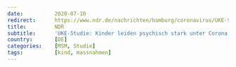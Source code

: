 ```yaml
---
date:          2020-07-10
redirect:      https://www.ndr.de/nachrichten/hamburg/coronavirus/UKE-Studie-Kinder-leiden-psychisch-stark-unter-Corona,uke678.html
title:         NDR
subtitle:      'UKE-Studie: Kinder leiden psychisch stark unter Corona'
country:       [DE]
categories:    [MSM, Studie]
tags:          [kind, massnahmen]
---
```

